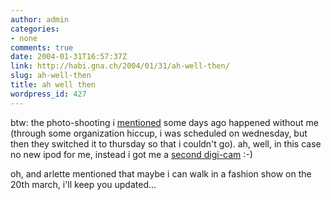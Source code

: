 ```yaml
---
author: admin
categories:
- none
comments: true
date: 2004-01-31T16:57:37Z
link: http://habi.gna.ch/2004/01/31/ah-well-then/
slug: ah-well-then
title: ah well then
wordpress_id: 427
---
```


btw: the photo-shooting i [mentioned](http://habi.gna.ch/blog/archives/000194.html) some days ago happened without me (through some organization hiccup, i was scheduled on wednesday, but then they switched it to thursday so that i couldn't go).
ah, well, in this case no new ipod for me, instead  i got me a [second digi-cam](http://www.ricardo.ch/cgi-bin/auk?cmd=viewlot;lotid=308521947;) :-)

oh, and arlette mentioned that maybe i can walk in a fashion show on the 20th march, i'll keep you updated...
